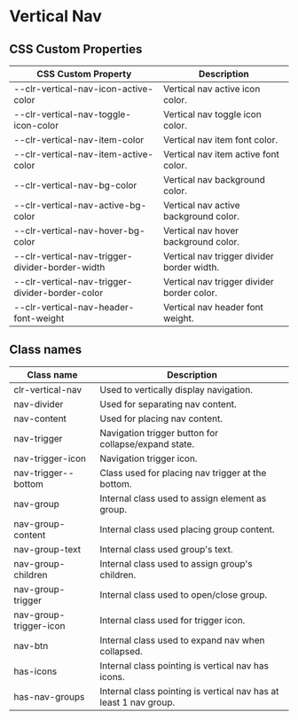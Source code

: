# Vertical Nav

## CSS Custom Properties

| CSS Custom Property                             | Description                                |
| ----------------------------------------------- | ------------------------------------------ |
| --clr-vertical-nav-icon-active-color            | Vertical nav active icon color.            |
| --clr-vertical-nav-toggle-icon-color            | Vertical nav toggle icon color.            |
| --clr-vertical-nav-item-color                   | Vertical nav item font color.              |
| --clr-vertical-nav-item-active-color            | Vertical nav item active font color.       |
| --clr-vertical-nav-bg-color                     | Vertical nav background color.             |
| --clr-vertical-nav-active-bg-color              | Vertical nav active background color.      |
| --clr-vertical-nav-hover-bg-color               | Vertical nav hover background color.       |
| --clr-vertical-nav-trigger-divider-border-width | Vertical nav trigger divider border width. |
| --clr-vertical-nav-trigger-divider-border-color | Vertical nav trigger divider border color. |
| --clr-vertical-nav-header-font-weight           | Vertical nav header font weight.           |

## Class names

| Class name             | Description                                                       |
| ---------------------- | ----------------------------------------------------------------- |
| clr-vertical-nav       | Used to vertically display navigation.                            |
| nav-divider            | Used for separating nav content.                                  |
| nav-content            | Used for placing nav content.                                     |
| nav-trigger            | Navigation trigger button for collapse/expand state.              |
| nav-trigger-icon       | Navigation trigger icon.                                          |
| nav-trigger--bottom    | Class used for placing nav trigger at the bottom.                 |
| nav-group              | Internal class used to assign element as group.                   |
| nav-group-content      | Internal class used placing group content.                        |
| nav-group-text         | Internal class used group's text.                                 |
| nav-group-children     | Internal class used to assign group's children.                   |
| nav-group-trigger      | Internal class used to open/close group.                          |
| nav-group-trigger-icon | Internal class used for trigger icon.                             |
| nav-btn                | Internal class used to expand nav when collapsed.                 |
| has-icons              | Internal class pointing is vertical nav has icons.                |
| has-nav-groups         | Internal class pointing is vertical nav has at least 1 nav group. |
